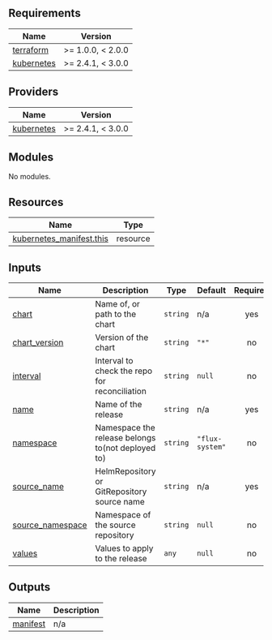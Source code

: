 <!-- BEGIN_TF_DOCS -->
## Requirements

| Name | Version |
|------|---------|
| <a name="requirement_terraform"></a> [terraform](#requirement\_terraform) | >= 1.0.0, < 2.0.0 |
| <a name="requirement_kubernetes"></a> [kubernetes](#requirement\_kubernetes) | >= 2.4.1, < 3.0.0 |

## Providers

| Name | Version |
|------|---------|
| <a name="provider_kubernetes"></a> [kubernetes](#provider\_kubernetes) | >= 2.4.1, < 3.0.0 |

## Modules

No modules.

## Resources

| Name | Type |
|------|------|
| [kubernetes_manifest.this](https://registry.terraform.io/providers/hashicorp/kubernetes/latest/docs/resources/manifest) | resource |

## Inputs

| Name | Description | Type | Default | Required |
|------|-------------|------|---------|:--------:|
| <a name="input_chart"></a> [chart](#input\_chart) | Name of, or path to the chart | `string` | n/a | yes |
| <a name="input_chart_version"></a> [chart\_version](#input\_chart\_version) | Version of the chart | `string` | `"*"` | no |
| <a name="input_interval"></a> [interval](#input\_interval) | Interval to check the repo for reconciliation | `string` | `null` | no |
| <a name="input_name"></a> [name](#input\_name) | Name of the release | `string` | n/a | yes |
| <a name="input_namespace"></a> [namespace](#input\_namespace) | Namespace the release belongs to(not deployed to) | `string` | `"flux-system"` | no |
| <a name="input_source_name"></a> [source\_name](#input\_source\_name) | HelmRepository or GitRepository source name | `string` | n/a | yes |
| <a name="input_source_namespace"></a> [source\_namespace](#input\_source\_namespace) | Namespace of the source repository | `string` | `null` | no |
| <a name="input_values"></a> [values](#input\_values) | Values to apply to the release | `any` | `null` | no |

## Outputs

| Name | Description |
|------|-------------|
| <a name="output_manifest"></a> [manifest](#output\_manifest) | n/a |
<!-- END_TF_DOCS -->
